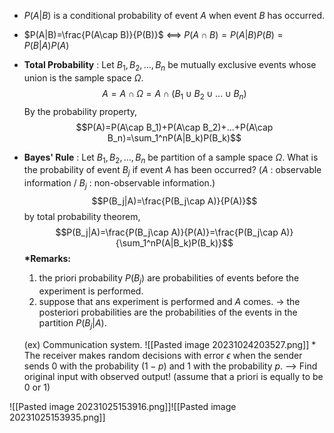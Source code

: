 - $P(A|B)$ is a conditional probability of event $A$ when event $B$ has occurred.
- $P(A|B)=\frac{P(A\cap B)}{P(B)}$ 
  <==> $P(A\cap B)=P(A|B)P(B)=P(B|A)P(A)$ 


- **Total Probability**
  : Let $B_1, B_2, ..., B_n$ be mutually exclusive events whose union is the sample space $\Omega$. 
  $$A=A\cap \Omega=A\cap(B_1\cup B_2\cup...\cup B_n)$$
  By the probability property, $$P(A)=P(A\cap B_1)+P(A\cap B_2)+...+P(A\cap B_n)=\sum_1^nP(A|B_k)P(B_k)$$


- **Bayes' Rule**
  : Let $B_1, B_2, ..., B_n$ be partition of a sample space $\Omega$. What is the probability of event $B_j$ if event $A$ has been occurred?
   ($A$ : observable information / $B_j$ : non-observable information.)
  $$P(B_j|A)=\frac{P(B_j\cap A)}{P(A)}$$
  by total probability theorem, $$P(B_j|A)=\frac{P(B_j\cap A)}{P(A)}=\frac{P(B_j\cap A)}{\sum_1^nP(A|B_k)P(B_k)}$$
  **\*Remarks:**
   1) the priori probability $P(B_j)$ are probabilities of events before the experiment is performed.
   2) suppose that ans experiment is performed and $A$ comes. -> the posteriori probabilities are the probabilities of the events in the partition $P(B_j|A)$. 

  (ex) Communication system. ![[Pasted image 20231024203527.png]]
    \* The receiver makes random decisions with error $\epsilon$ when the sender sends $0$ with the probability $(1-p)$ and $1$ with the probability $p$.  --> Find original input with observed output! (assume that a priori is equally to be $0$ or $1$)

![[Pasted image 20231025153916.png]]![[Pasted image 20231025153935.png]]